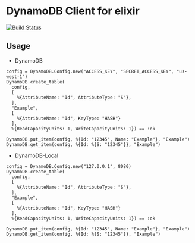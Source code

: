 DynamoDB Client for elixir
===

[![Build Status](https://travis-ci.org/hirokazumiyaji/dynamodb.svg?branch=master)](https://travis-ci.org/hirokazumiyaji/dynamodb)

Usage
---
* DynamoDB

```
config = DynamoDB.Config.new("ACCESS_KEY", "SECRET_ACCESS_KEY", "us-west-1")
DynamoDB.create_table(
  config,
  [
    %{AttributeName: "Id", AttributeType: "S"},
  ],
  "Example",
  [
    %{AttributeName: "Id", KeyType: "HASH"}
  ],
  %{ReadCapacityUnits: 1, WriteCapacityUnits: 1}) == :ok

DynamoDB.put_item(config, %{Id: "12345", Name: "Example"}, "Example")
DynamoDB.get_item(config, %{Id: %{S: "12345"}}, "Example")
```


* DynamoDB-Local

```
config = DynamoDB.Config.new("127.0.0.1", 8080)
DynamoDB.create_table(
  config,
  [
    %{AttributeName: "Id", AttributeType: "S"},
  ],
  "Example",
  [
    %{AttributeName: "Id", KeyType: "HASH"}
  ],
  %{ReadCapacityUnits: 1, WriteCapacityUnits: 1}) == :ok

DynamoDB.put_item(config, %{Id: "12345", Name: "Example"}, "Example")
DynamoDB.get_item(config, %{Id: %{S: "12345"}}, "Example") 
```
